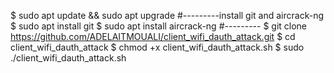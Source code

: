 $ sudo apt update && sudo apt upgrade 
#---------install git and aircrack-ng
$ sudo apt install git 
$ sudo apt install aircrack-ng
#---------
$ git clone https://github.com/ADELAITMOUALI/client_wifi_dauth_attack.git
$ cd client_wifi_dauth_attack
$ chmod +x client_wifi_dauth_attack.sh
$ sudo ./client_wifi_dauth_attack.sh

